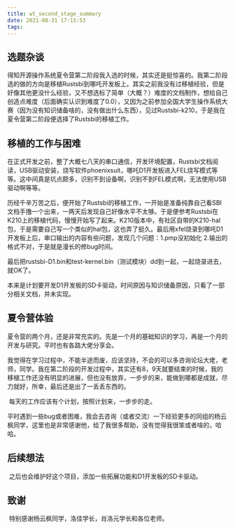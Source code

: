 ```yaml
---
title: wt_second_stage_summary
date: 2021-08-31 17:15:53
tags:
---
```


## 选题杂谈

​	得知开源操作系统夏令营第二阶段我入选的时候，其实还是挺惊喜的。我第二阶段选的做的方向是移植Rustsbi到哪吒开发板上。其实之前我没有过移植经验，但是好像其他更没什么经验，又不想选标了简单（大概？）难度的文档制作，想给自己创造点难度（后面确实认识到难度了0.0），又因为之前参加全国大学生操作系统大赛（因为没有知识储备啥的，没有做出什么东西），见过Rustsbi-k210，于是我在夏令营第二阶段便选择了Rustsbi的移植工作。



## 移植的工作与困难

​	在正式开发之前，整了大概七八天的串口通信，开发环境配置，Rustsbi文档阅读，USB驱动安装，烧写软件phoenixsuit，哪吒D1开发板进入FEL烧写模式等等。这中间真是坑点颇多，识别不到设备啊，识别不到FEL模式啊，无法使用USB驱动啊等等。

​	历经千辛万苦之后，便开始了Rustsbi的移植工作，一开始是准备纯靠自己看SBI文档手撸一个出来，一两天后发现自己好像水平不太够。于是便参考Rustsbi在K210上的移植代码，慢慢开始写了起来。K210版本中，有社区自带的K210-hal包，于是需要自己写一个类似的hal包，这也弄了挺久。最后用xfel烧录到哪吒D1开发板上后，串口输出的内容有些问题，发现几个问题：1.pmp没初始化 2.输出的格式不对，于是就是漫长的修bug时间。

​	最后把rustsbi-D1.bin和test-kernel.bin（测试模块）dd到一起，一起烧录进去，就OK了。

​	本来是计划要开发D1开发板的SD卡驱动，时间原因与知识储备原因，只看了一部分相关文档，并未实现。



## 夏令营体验

​	夏令营的两个月，还是非常充实的。先是一个月的基础知识的学习，再是一个月的开发与研究。平时也有各路大佬分享会。

​	我觉得在学习过程中，不能半途而废，应该坚持，不会的可以多咨询论坛大佬，老师，同学。我在第二阶段的开发过程中，其实还有8，9天就要结束的时候，我的移植工作还没有明显的进展，但也没有放弃，一步步的来，能做到哪都是成就，尽力就好，所幸，最后还是出了一丢丢东西的。

​	每天的工作应该有个计划，按照计划来，一步步的走。

​	平时遇到一些bug或者困难，我会去咨询（或者交流）一下经验更多的同组的杨云枫同学，这里也是非常感谢他，给了我很多帮助，没有觉得我很笨或者啥的，哈哈。



## 后续想法

​	之后也会维护好这个项目，添加一些拓展功能和D1开发板的SD卡驱动。



## 致谢

​	特别感谢杨云枫同学，洛佳学长，肖洛元学长和各位老师。

